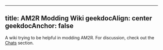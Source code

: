  
---
title: AM2R Modding Wiki
geekdocAlign: center
geekdocAnchor: false
---
A wiki trying to be helpful in modding AM2R.
For discussion, check out the [Chats](/AM2R-Modding-Wiki/useful-links/chats) section.
